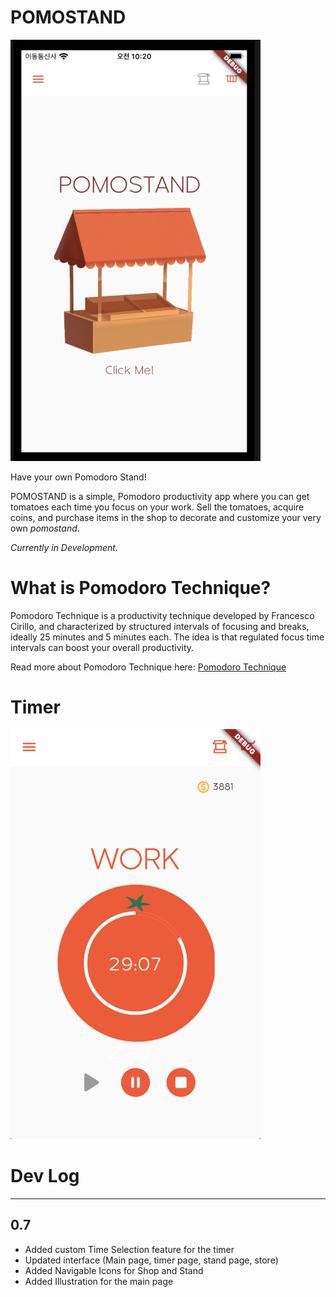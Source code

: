 # POMOSTAND

<img src="assets/Title_page.png" width="400">

Have your own Pomodoro Stand!

POMOSTAND is a simple, Pomodoro productivity app where you can get tomatoes each time you focus on your work. Sell the tomatoes, acquire coins, and purchase items in the shop to decorate and customize your very own <em>pomostand</em>.

<em>Currently in Development.</em>

# What is Pomodoro Technique?

Pomodoro Technique is a productivity technique developed by Francesco Cirillo, and characterized by structured intervals of focusing and breaks, ideally 25 minutes and 5 minutes each. The idea is that regulated focus time intervals can boost your overall productivity.

Read more about Pomodoro Technique here: [Pomodoro Technique](https://francescocirillo.com/products/the-pomodoro-technique)

# Timer

<img src="assets/Timer_page_rn.png" width="400">

# Dev Log

-----
0.7
-----

  - Added custom Time Selection feature for the timer
  - Updated interface (Main page, timer page, stand page, store)
  - Added Navigable Icons for Shop and Stand
  - Added Illustration for the main page
